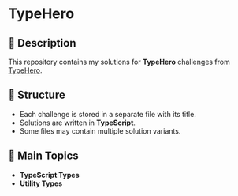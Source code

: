 # TypeHero

## 📌 Description

This repository contains my solutions for **TypeHero** challenges from [TypeHero](https://typehero.dev/).

## 📂 Structure

- Each challenge is stored in a separate file with its title.
- Solutions are written in **TypeScript**.
- Some files may contain multiple solution variants.

## 🚀 Main Topics

- **TypeScript Types**
- **Utility Types**

